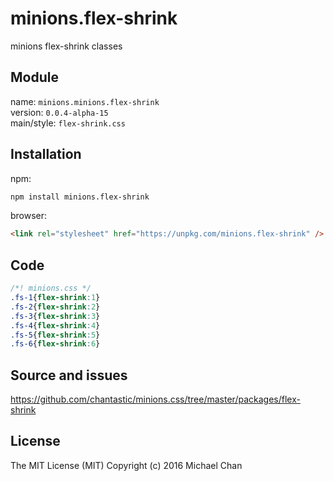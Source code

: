 # minions.flex-shrink
minions flex-shrink classes

## Module
name: `minions.minions.flex-shrink`  
version: `0.0.4-alpha-15`  
main/style: `flex-shrink.css`  

## Installation
npm:
```bash
npm install minions.flex-shrink
```

browser:
```html
<link rel="stylesheet" href="https://unpkg.com/minions.flex-shrink" />
```

## Code
```css
/*! minions.css */
.fs-1{flex-shrink:1}
.fs-2{flex-shrink:2}
.fs-3{flex-shrink:3}
.fs-4{flex-shrink:4}
.fs-5{flex-shrink:5}
.fs-6{flex-shrink:6}

```

## Source and issues

https://github.com/chantastic/minions.css/tree/master/packages/flex-shrink

## License

The MIT License (MIT)
Copyright (c) 2016 Michael Chan